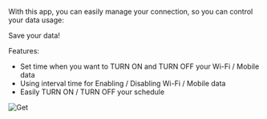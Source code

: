 With this app, you can easily manage your connection, so you can control your data usage:

Save your data!

Features:
- Set time when you want to TURN ON and TURN OFF your Wi-Fi / Mobile data
- Using interval time for Enabling / Disabling Wi-Fi / Mobile data
- Easily TURN ON / TURN OFF your schedule

![Get](https://cloud.githubusercontent.com/assets/5692567/10923351/6b688a92-8278-11e5-9973-8ffbf3c5cc52.png)